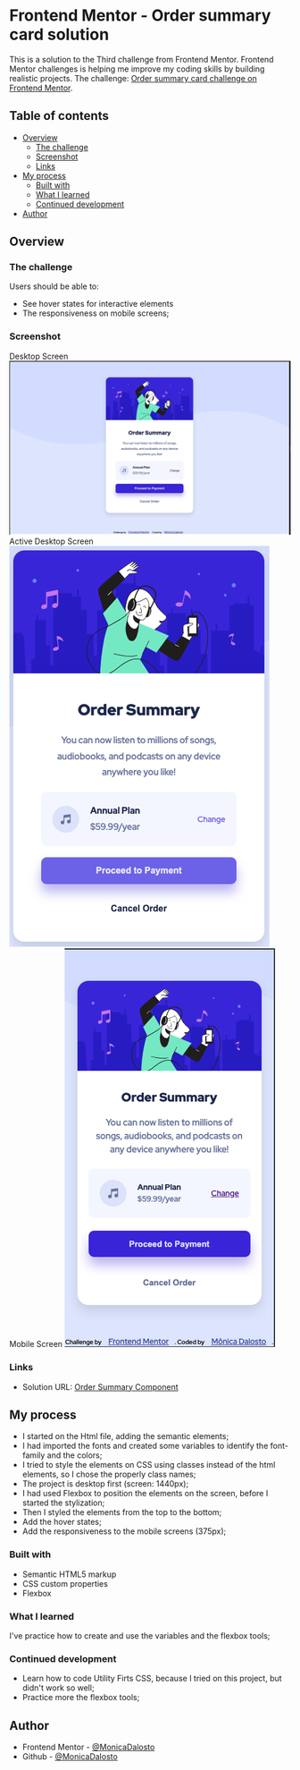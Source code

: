 # Frontend Mentor - Order summary card solution

This is a solution to the Third challenge from Frontend Mentor. Frontend Mentor challenges is helping me  improve my coding skills by building realistic projects. 
The challenge: [Order summary card challenge on Frontend Mentor](https://www.frontendmentor.io/challenges/order-summary-component-QlPmajDUj). 

## Table of contents

- [Overview](#overview)
  - [The challenge](#the-challenge)
  - [Screenshot](#screenshot)
  - [Links](#links)
- [My process](#my-process)
  - [Built with](#built-with)
  - [What I learned](#what-i-learned)
  - [Continued development](#continued-development)
- [Author](#author)

## Overview

### The challenge

Users should be able to:

- See hover states for interactive elements
- The responsiveness on mobile screens;

### Screenshot
Desktop Screen
![](./screenshot/desktop-screen.png)
Active Desktop Screen
![](./screenshot/active-desktop-screen.png)
Mobile Screen
![](./screenshot/mobile-screen.png)

### Links

- Solution URL: [Order Summary Component](https://monicadalosto.github.io/frontend-mentor-challenge03-order-summary-component/)

## My process

- I started on the Html file, adding the semantic elements;
- I had imported the fonts and created some variables to identify the font-family and the colors;
- I tried to style the elements on CSS using classes instead of the html elements, so I chose the properly class names;
- The project is desktop first (screen: 1440px);
- I had used Flexbox to position the elements on the screen, before I started the stylization;
- Then I styled the elements from the top to the bottom;
- Add the hover states;
- Add the responsiveness to the mobile screens (375px);

### Built with

- Semantic HTML5 markup
- CSS custom properties
- Flexbox

### What I learned

I've practice how to create and use the variables and the flexbox tools;

### Continued development

- Learn how to code Utility Firts CSS, because I tried on this project, but didn't work so well;
- Practice more the flexbox tools;

## Author

- Frontend Mentor - [@MonicaDalosto](https://www.frontendmentor.io/profile/MonicaDalosto)
- Github - [@MonicaDalosto](https://github.com/MonicaDalosto)

